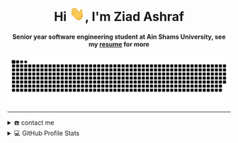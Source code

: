 <div align="center">
<h1 align="center">Hi <img width="35" src="https://github.com/1999AZZAR/1999AZZAR/blob/main/resources/img/waving.gif">, I'm Ziad Ashraf</h1>
<h4 align="center">Senior year software engineering student at Ain Shams University, see my <a href="https://github.com/zakoshgo/zakoshgo/blob/main/main/assets/doc/Ziad%20Ashraf%20Ahmed%20Ahmed_resume.pdf" target="_blank">resume</a> for more</h4>
</div>

<div align="center">
  <a href="https://1999azzar.github.io/1999AZZAR/">
  <img  src="https://github.com/1999AZZAR/1999AZZAR/blob/main/resources/img/grid-snake.svg"
       alt="snake" /></a>
</div>

-----
<details>
  <summary>☎️ contact me</summary>
<div>
  <samp>
    <h2 align="center">you can reach me by:</h2>
    <p align="center">
      <br/>
      <a href="https://www.linkedin.com/in/ziad-kassem/" target="blank"><img align="center"
         src="https://img.shields.io/badge/linkedin-%231DA1F2.svg?style=for-the-badge&logo=linkedin&logoColor=white"
         alt="azzar" height="30"/></a>
      <a href="mailto:ziad.ashraf.ahmed.ahmed@gmail.com" target="blank"><img align="center"
               src="https://img.shields.io/badge/gmail-EA4335.svg?style=for-the-badge&logo=gmail&logoColor=white"
               alt="azzar" height="30"/></a>
      <a href="https://wa.me/+201068925677" target="blank"><img align="center"
               src="https://img.shields.io/badge/whatsapp-4B7F1.svg?style=for-the-badge&logo=whatsapp&logoColor=white"
               alt="azzar" height="30"/></a>
  </samp>
</div>
</details>

  
<details> 
  <summary>💻 GitHub Profile Stats</summary>
  <div>
  <samp>
    <h2 align="center"> Github stats </h2>
      <br/>
    <details open>
  <summary><h3>Languages</h3></summary>
            <p align="center">
        <a href="https://github.com/zakoshgo/">
          <img src="https://github-readme-stats.vercel.app/api/top-langs/?username=zakoshgo&langs_count=6&theme=gruvbox&layout=compact&hide_border=true"
          alt="zakoshgo :: overall Top Langs " /></a>
      </p>
        <p align="center">
          <a href="https://github.com/zakoshgo/">
          <img width="45%" src="https://github-profile-summary-cards.vercel.app/api/cards/repos-per-language?username=zakoshgo&theme=gruvbox&layout=compact&hide_border=true"
          alt="zakoshgo :: Top Langs by repo" />
          <img width="45%" src="https://github-profile-summary-cards.vercel.app/api/cards/most-commit-language?username=zakoshgo&theme=gruvbox&layout=compact&hide_border=true"
          alt="zakoshgo :: Top Langs by commit" />
          </a>
        </p>
</details>
    <details open>
  <summary><h3>stasistic</h3></summary>
        <p align="center">
         <a href="https://github.com/1999AZZAR/">
          <img width="49.5%" src="https://github-readme-stats.vercel.app/api?username=zakoshgo&show_icons=true&theme=gruvbox&hide_border=true" />
          <img width="49.5%" src="https://github-readme-streak-stats.herokuapp.com/?user=zakoshgo&theme=gruvbox&hide_border=true" />
          </a>
       </p>
     <br>
     </samp>
  </div>    
</details>

